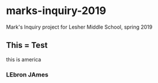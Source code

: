 # marks-inquiry-2019
Mark's Inquiry project for Lesher Middle School, spring 2019



## This = Test

this is america


### LEbron JAmes
